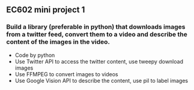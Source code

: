 ## EC602 mini project 1
### Build a library (preferable in python) that downloads images from a twitter feed, convert them to a video and describe the content of the images in the video.

- Code by python
- Use Twitter API to access the twitter content, use tweepy download images 
- Use FFMPEG to convert images to videos
- Use Google Vision API to describe the content, use pil to label images

